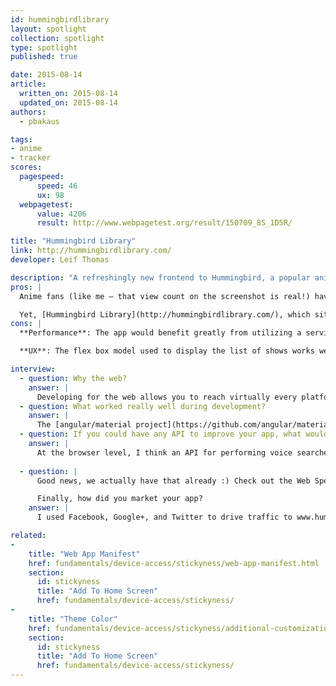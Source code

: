 ```yaml
---
id: hummingbirdlibrary
layout: spotlight
collection: spotlight
type: spotlight
published: true

date: 2015-08-14
article:
  written_on: 2015-08-14
  updated_on: 2015-08-14
authors:
  - pbakaus

tags: 
- anime
- tracker
scores:
  pagespeed:
      speed: 46
      ux: 98
  webpagetest:
      value: 4206
      result: http://www.webpagetest.org/result/150709_8S_1D5R/

title: "Hummingbird Library"
link: http://hummingbirdlibrary.com/
developer: Leif Thomas

description: "A refreshingly new frontend to Hummingbird, a popular anime watch-tracker and discovery site."
pros: |
  Anime fans (like me – that view count on the screenshot is real!) have long been obsessed with keeping track of what they watched. Popular sites in this space include AniDB and MyAnimeList, but [Hummingbird](http://hummingbird.me) is the by far best-looking of them all.

  Yet, [Hummingbird Library](http://hummingbirdlibrary.com/), which sits on top of the existing Hummingbird API, goes one step further, built from scratch with Angular and Material Design. [Theme color](/web/fundamentals/device-access/stickyness/additional-customizations.html) and [manifest](/web/fundamentals/device-access/stickyness/web-app-manifest.html) make it look super integrated and installable on the home screen, and the whole experience feels very snappy, focussing on the core functionality of the main site.
cons: |
  **Performance**: The app would benefit greatly from utilizing a service worker to offline cache results and UI after initial page load, enabling gzip compression would dramatically improve load time and having a static, initial barebone layout in the HTML would improve perceived performance.

  **UX**: The flex box model used to display the list of shows works well with bigger screens but loses its appeal on smaller ones. A non centered, tighter version of the tiles would work much better on mobile devices.

interview:
  - question: Why the web?
    answer: |
      Developing for the web allows you to reach virtually every platform with a single codebase, which is a huge advantage when you're the sole developer. And thanks to great features like [Add to Homescreen](/web/fundamentals/device-access/stickyness), it's easy to give users an experience that is nearly identical to what they would get in a native application.
  - question: What worked really well during development?
    answer: |
      The [angular/material project](https://github.com/angular/material) on GitHub worked perfectly. It gave me everything I needed to start a project with AngularJS and Material Design.
  - question: If you could have any API to improve your app, what would it be?
    answer: |
      At the browser level, I think an API for performing voice searches within my web app could really help it. Android has added a lot of voice commands lately and the ability to use that sort of input on the mobile web would make for a great experience.
      
  - question: |
      Good news, we actually have that already :) Check out the Web Speech API.

      Finally, how did you market your app?
    answer: |
      I used Facebook, Google+, and Twitter to drive traffic to www.hummingbirdlibrary.com, but my biggest traffic spike happened after posting a link to it on reddit. It's a great way to target an audience that may have a genuine interest in what you're developing.

related:
-
    title: "Web App Manifest"
    href: fundamentals/device-access/stickyness/web-app-manifest.html
    section:
      id: stickyness
      title: "Add To Home Screen"
      href: fundamentals/device-access/stickyness/
-
    title: "Theme Color"
    href: fundamentals/device-access/stickyness/additional-customizations.html
    section:
      id: stickyness
      title: "Add To Home Screen"
      href: fundamentals/device-access/stickyness/
---
```

